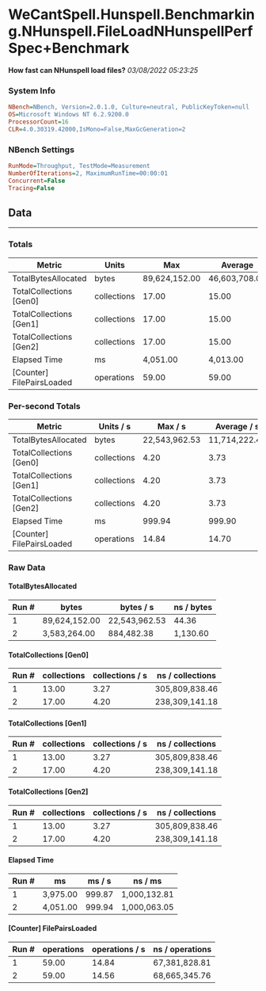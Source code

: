 ﻿# WeCantSpell.Hunspell.Benchmarking.NHunspell.FileLoadNHunspellPerfSpec+Benchmark
__How fast can NHunspell load files?__
_03/08/2022 05:23:25_
### System Info
```ini
NBench=NBench, Version=2.0.1.0, Culture=neutral, PublicKeyToken=null
OS=Microsoft Windows NT 6.2.9200.0
ProcessorCount=16
CLR=4.0.30319.42000,IsMono=False,MaxGcGeneration=2
```

### NBench Settings
```ini
RunMode=Throughput, TestMode=Measurement
NumberOfIterations=2, MaximumRunTime=00:00:01
Concurrent=False
Tracing=False
```

## Data
-------------------

### Totals
|          Metric |           Units |             Max |         Average |             Min |          StdDev |
|---------------- |---------------- |---------------- |---------------- |---------------- |---------------- |
|TotalBytesAllocated |           bytes |   89,624,152.00 |   46,603,708.00 |    3,583,264.00 |   60,840,095.36 |
|TotalCollections [Gen0] |     collections |           17.00 |           15.00 |           13.00 |            2.83 |
|TotalCollections [Gen1] |     collections |           17.00 |           15.00 |           13.00 |            2.83 |
|TotalCollections [Gen2] |     collections |           17.00 |           15.00 |           13.00 |            2.83 |
|    Elapsed Time |              ms |        4,051.00 |        4,013.00 |        3,975.00 |           53.74 |
|[Counter] FilePairsLoaded |      operations |           59.00 |           59.00 |           59.00 |            0.00 |

### Per-second Totals
|          Metric |       Units / s |         Max / s |     Average / s |         Min / s |      StdDev / s |
|---------------- |---------------- |---------------- |---------------- |---------------- |---------------- |
|TotalBytesAllocated |           bytes |   22,543,962.53 |   11,714,222.45 |      884,482.38 |   15,315,565.29 |
|TotalCollections [Gen0] |     collections |            4.20 |            3.73 |            3.27 |            0.65 |
|TotalCollections [Gen1] |     collections |            4.20 |            3.73 |            3.27 |            0.65 |
|TotalCollections [Gen2] |     collections |            4.20 |            3.73 |            3.27 |            0.65 |
|    Elapsed Time |              ms |          999.94 |          999.90 |          999.87 |            0.05 |
|[Counter] FilePairsLoaded |      operations |           14.84 |           14.70 |           14.56 |            0.20 |

### Raw Data
#### TotalBytesAllocated
|           Run # |           bytes |       bytes / s |      ns / bytes |
|---------------- |---------------- |---------------- |---------------- |
|               1 |   89,624,152.00 |   22,543,962.53 |           44.36 |
|               2 |    3,583,264.00 |      884,482.38 |        1,130.60 |

#### TotalCollections [Gen0]
|           Run # |     collections | collections / s |ns / collections |
|---------------- |---------------- |---------------- |---------------- |
|               1 |           13.00 |            3.27 |  305,809,838.46 |
|               2 |           17.00 |            4.20 |  238,309,141.18 |

#### TotalCollections [Gen1]
|           Run # |     collections | collections / s |ns / collections |
|---------------- |---------------- |---------------- |---------------- |
|               1 |           13.00 |            3.27 |  305,809,838.46 |
|               2 |           17.00 |            4.20 |  238,309,141.18 |

#### TotalCollections [Gen2]
|           Run # |     collections | collections / s |ns / collections |
|---------------- |---------------- |---------------- |---------------- |
|               1 |           13.00 |            3.27 |  305,809,838.46 |
|               2 |           17.00 |            4.20 |  238,309,141.18 |

#### Elapsed Time
|           Run # |              ms |          ms / s |         ns / ms |
|---------------- |---------------- |---------------- |---------------- |
|               1 |        3,975.00 |          999.87 |    1,000,132.81 |
|               2 |        4,051.00 |          999.94 |    1,000,063.05 |

#### [Counter] FilePairsLoaded
|           Run # |      operations |  operations / s | ns / operations |
|---------------- |---------------- |---------------- |---------------- |
|               1 |           59.00 |           14.84 |   67,381,828.81 |
|               2 |           59.00 |           14.56 |   68,665,345.76 |


